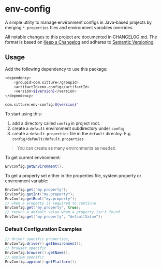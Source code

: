 # env-config

A simple utility to manage environment configs in Java-based projects by merging `*.properties` files and environment variables overrides.

All notable changes to this project are documented in [CHANGELOG.md](CHANGELOG.md).
The format is based on [Keep a Changelog](http://keepachangelog.com/en/1.0.0/)
and adheres to [Semantic Versioning](http://semver.org/spec/v2.0.0.html).

## Usage

Add the following dependency to use this package:

```bash
<dependency>
    <groupId>com.sitture</groupId>
    <artifactId>env-config</artifactId>
    <version>${version}</version>
</dependency>
```

```bash
com.sitture:env-config:${version}'
```

To start using this:

1. add a directory called `config` in project root.
2. create a `default` environment subdirectory under `config`
3. create a `default.properties` file in the `default` directoy. E.g. `config/default/default.properties`

> You can create as many environments as needed.

To get current environment:

```java
EnvConfig.getEnvironment();
```

To get a property set either in the properties file, system property or environment variable:

```java
EnvConfig.get("my.property");
EnvConfig.getInt("my.property");
EnvConfig.getBool("my.property");
// when a property is required to continue
EnvConfig.get("my.property", true);
// return a default value when a property isn't found
EnvConfig.get("my.property", "defaultValue");
```

### Default Configuration Examples

```java
// driver specific properties,
EnvConfig.driver().getEnvironment();
// browser specific
EnvConfig.browser().getName();
// appium specific
EnvConfig.appium().getPlatform();
```

